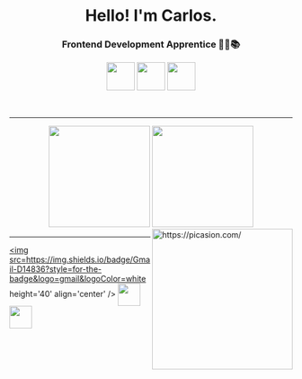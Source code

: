 
<h1 align="center"> Hello! I'm Carlos.   </h1>
<h3 align="center"> Frontend Development Apprentice 👨‍💻📚 </h3>

<p align='center'>
<img src="https://upload.wikimedia.org/wikipedia/commons/thumb/9/99/Unofficial_JavaScript_logo_2.svg/1200px-Unofficial_JavaScript_logo_2.svg.png" width="50">
<img src="https://image.flaticon.com/icons/png/512/1216/1216733.png" width="50">
<img src="https://media.slid.es/uploads/juscezari/images/413092/CSS3.png" width='50'>
</p>



<br>
<hr>
<div align='center'>
  <img height="180em" src="https://github-readme-stats.vercel.app/api?username=CV1tor&show_icons=true&theme=bear&include_all_commits=true&count_private=true"/>
  <img height="180em" src="https://github-readme-stats.vercel.app/api/top-langs/?username=CV1tor&layout=compact&langs_count=7&theme=bear"/>
</div>
 <a href="https://picasion.com/"><img src="https://i.picasion.com/pic91/b2f4f4a6630879c0db03831a5c3da044.gif" width="250" height="250" border-radius="50px" alt="https://picasion.com/" align='right' /></a> 

<hr>




 <a href="https://twitter.com/littlecarIos" target="_blank" rel="noopener noreferrer"><img src=https://img.shields.io/badge/Gmail-D14836?style=for-the-badge&logo=gmail&logoColor=white height='40' align='center' /></a> 
 <a href="https://www.linkedin.com/in/cv1tor/" target="_blank" rel="noopener noreferrer"><img src="https://img.shields.io/badge/LinkedIn-0077B5?style=for-the-badge&logo=linkedin&logoColor=white" height="40" align='center' /></a>  
 <a href="https://api.whatsapp.com/send?l=pt-BR&phone=5584987403717&text=Ol%C3%A1%2C%20Carlos!" target="_blank" rel="noopener noreferrer"><img src="https://img.shields.io/badge/WhatsApp-25D366?style=for-the-badge&logo=whatsapp&logoColor=white" height="40" align='center' /></a> 
 








